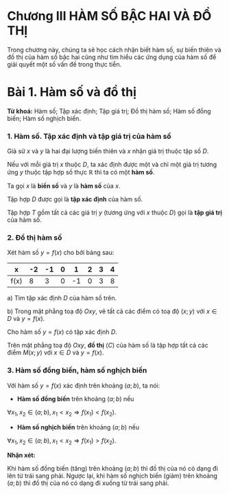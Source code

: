 # Chương III HÀM SỐ BẬC HAI VÀ ĐỒ THỊ

Trong chương này, chúng ta sẽ học cách nhận biết hàm số, sự biến thiên và đồ thị của hàm số bậc hai cũng như tìm hiểu các ứng dụng của hàm số để giải quyết một số vấn đề trong thực tiễn.

# Bài 1. Hàm số và đồ thị

**Từ khoá:** Hàm số; Tập xác định; Tập giá trị; Đồ thị hàm số; Hàm số đồng biến; Hàm số nghịch biến.

### 1. Hàm số. Tập xác định và tập giá trị của hàm số

Giả sử $x$ và $y$ là hai đại lượng biến thiên và $x$ nhận giá trị thuộc tập số $D$.

Nếu với mỗi giá trị $x$ thuộc $D$, ta xác định được một và chỉ một giá trị tương ứng $y$ thuộc tập hợp số thực $\mathbb{R}$ thì ta có một **hàm số**.

Ta gọi $x$ là **biến số** và $y$ là **hàm số** của $x$.

Tập hợp $D$ được gọi là **tập xác định** của hàm số.

Tập hợp $T$ gồm tất cả các giá trị $y$ (tương ứng với $x$ thuộc $D$) gọi là **tập giá trị** của hàm số.

### 2. Đồ thị hàm số
Xét hàm số $y = f(x)$ cho bởi bảng sau:

| x | -2 | -1 | 0 | 1 | 2 | 3 | 4 |
|---|---|---|---|---|---|---|---|
| f(x) | 8 | 3 | 0 | -1 | 0 | 3 | 8 |

a) Tìm tập xác định $D$ của hàm số trên.

b) Trong mặt phẳng toạ độ $Oxy$, vẽ tất cả các điểm có toạ độ $(x; y)$ với $x \in D$ và $y = f(x)$.

Cho hàm số $y = f(x)$ có tập xác định $D$.

Trên mặt phẳng toạ độ $Oxy$, **đồ thị** $(C)$ của hàm số là tập hợp tất cả các điểm $M(x; y)$ với $x \in D$ và $y = f(x)$.

### 3. Hàm số đồng biến, hàm số nghịch biến

Với hàm số $y = f(x)$ xác định trên khoảng $(a; b)$, ta nói:

- **Hàm số đồng biến** trên khoảng $(a; b)$ nếu

$\forall x_1, x_2 \in (a; b), x_1 < x_2 \Rightarrow f(x_1) < f(x_2)$.

- **Hàm số nghịch biến** trên khoảng $(a; b)$ nếu

$\forall x_1, x_2 \in (a; b), x_1 < x_2 \Rightarrow f(x_1) > f(x_2)$.

**Nhận xét:**

Khi hàm số đồng biến (tăng) trên khoảng $(a; b)$ thì đồ thị của nó có dạng đi lên từ trái sang phải. Ngược lại, khi hàm số nghịch biến (giảm) trên khoảng $(a; b)$ thì đồ thị của nó có dạng đi xuống từ trái sang phải.

